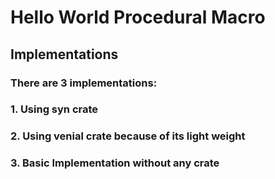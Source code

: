 # Hello World Procedural Macro

## Implementations

### There are 3 implementations:

### 1. Using **syn** crate

### 2. Using **venial** crate because of its light weight

### 3. Basic Implementation without any crate